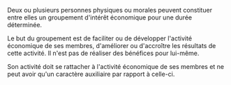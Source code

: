 Deux ou plusieurs personnes physiques ou morales peuvent constituer entre elles un groupement d'intérêt économique pour une durée déterminée.

Le but du groupement est de faciliter ou de développer l'activité économique de ses membres, d'améliorer ou d'accroître les résultats de cette activité. Il n'est pas de réaliser des bénéfices pour lui-même.

Son activité doit se rattacher à l'activité économique de ses membres et ne peut avoir qu'un caractère auxiliaire par rapport à celle-ci.
